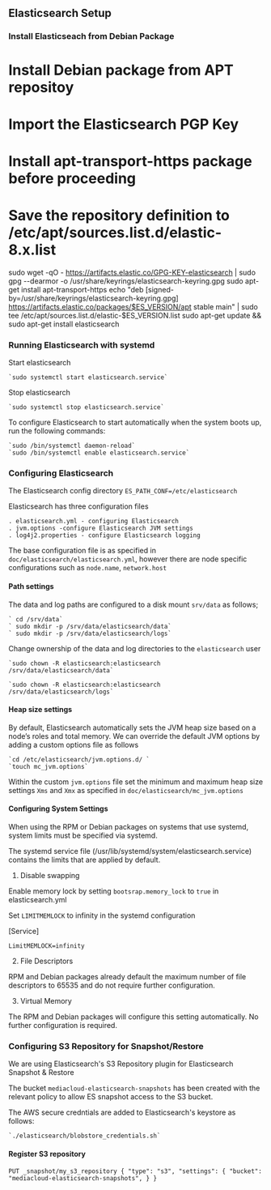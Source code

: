 ## Elasticsearch Setup

### Install Elasticseach from Debian Package

# Install Debian package from APT repositoy

# Import the Elasticsearch PGP Key
# Install apt-transport-https package before proceeding
# Save the repository definition to  /etc/apt/sources.list.d/elastic-8.x.list

sudo wget -qO - https://artifacts.elastic.co/GPG-KEY-elasticsearch | sudo gpg --dearmor -o /usr/share/keyrings/elasticsearch-keyring.gpg
sudo apt-get install apt-transport-https
echo "deb [signed-by=/usr/share/keyrings/elasticsearch-keyring.gpg] https://artifacts.elastic.co/packages/$ES_VERSION/apt stable main" | sudo tee /etc/apt/sources.list.d/elastic-$ES_VERSION.list
sudo apt-get update && sudo apt-get install elasticsearch


### Running Elasticsearch with systemd

Start elasticsearch

    `sudo systemctl start elasticsearch.service`

Stop  elasticsearch

    `sudo systemctl stop elasticsearch.service`

To configure Elasticsearch to start automatically when the system boots up, run the following commands:

    `sudo /bin/systemctl daemon-reload`
    `sudo /bin/systemctl enable elasticsearch.service`

### Configuring Elasticsearch

The Elasticsearch config directory `ES_PATH_CONF=/etc/elasticsearch`

Elasticsearch has three configuration files

    . elasticsearch.yml - configuring Elasticsearch
    . jvm.options -configure Elasticsearch JVM settings
    . log4j2.properties - configure Elasticsearch logging

The base configuration file is as specified in `doc/elasticsearch/elasticsearch.yml`, however there are node specific configurations such as `node.name`, `network.host`

#### Path settings

The data and log paths are configured to a disk mount `srv/data` as follows;

    ` cd /srv/data`
    ` sudo mkdir -p /srv/data/elasticsearch/data`
    ` sudo mkdir -p /srv/data/elasticsearch/logs`

Change ownership of the data and log directories to the `elasticsearch` user

    `sudo chown -R elasticsearch:elasticsearch /srv/data/elasticsearch/data`

    `sudo chown -R elasticsearch:elasticsearch /srv/data/elasticsearch/logs`

#### Heap size settings

By default, Elasticsearch automatically sets the JVM heap size based on a node’s roles and total memory.
We can override the default JVM options by adding a custom options file as follows

    `cd /etc/elasticsearch/jvm.options.d/ `
    `touch mc_jvm.options`

Within the custom `jvm.options` file set the minimum and maximum heap size settings `Xms` and `Xmx` as specified in `doc/elasticsearch/mc_jvm.options`

#### Configuring System Settings

When using the RPM or Debian packages on systems that use systemd, system limits must be specified via systemd.

The systemd service file (/usr/lib/systemd/system/elasticsearch.service) contains the limits that are applied by default.

1. Disable swapping

Enable memory lock by setting `bootsrap.memory_lock` to `true` in elasticsearch.yml

Set `LIMITMEMLOCK` to infinity in the systemd configuration


[Service]

    LimitMEMLOCK=infinity

2. File Descriptors

RPM and Debian packages already default the maximum number of file descriptors to 65535 and do not require further configuration.

3. Virtual Memory

The RPM and Debian packages will configure this setting automatically. No further configuration is required.


### Configuring S3 Repository for Snapshot/Restore

We are using Elasticsearch's S3 Repository plugin for Elasticsearch Snapshot & Restore

The bucket `mediacloud-elasticsearch-snapshots` has been created with the relevant policy to allow ES snapshot access to the S3 bucket.

The AWS secure credntials are added to Elasticsearch's keystore as follows:

    `./elasticsearch/blobstore_credentials.sh`

#### Register S3 repository

`
PUT _snapshot/my_s3_repository
{
  "type": "s3",
  "settings": {
    "bucket": "mediacloud-elasticsearch-snapshots",
  }
}
`
